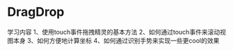 DragDrop
=============
学习内容
1、使用touch事件拖拽精灵的基本方法
2、如何通过touch事件来滚动视图本身
3、如何方便地计算坐标
4、如何通过识别手势来实现一些更cool的效果